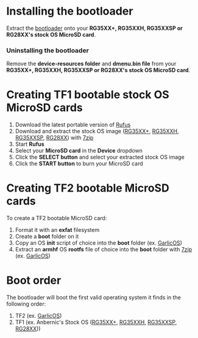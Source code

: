 # Installing the bootloader
Extract the [bootloader](https://github.com/GarlicOS/bootloader_anbernic_rg35xxplus/archive/refs/heads/master.zip) onto your **RG35XX+, RG35XXH, RG35XXSP or RG28XX's stock OS MicroSD card**.
### Uninstalling the bootloader
Remove the **device-resources folder** and **dmenu.bin file** from your **RG35XX+, RG35XXH, RG35XXSP or RG28XX's stock OS MicroSD card**.

# Creating TF1 bootable stock OS MicroSD cards
1. Download the latest portable version of [Rufus](https://github.com/pbatard/rufus/releases/latest)
2. Download and extract the stock OS image ([RG35XX+](https://win.anbernic.com/download/318.html), [RG35XXH](https://win.anbernic.com/download/360.html), [RG35XXSP](https://win.anbernic.com/download/412.html), [RG28XX](https://win.anbernic.com/download/398.html)) with [7zip](https://www.7-zip.org/download.html)
3. Start **Rufus**
4. Select your **MicroSD card** in the **Device** dropdown
5. Click the **SELECT button** and select your extracted stock OS image
6. Click the **START button** to burn your MicroSD card

# Creating TF2 bootable MicroSD cards
To create a TF2 bootable MicroSD card:
1. Format it with an **exfat** filesystem
2. Create a **boot** folder on it
3. Copy an OS **init** script of choice into the **boot** folder (ex. [GarlicOS](https://github.com/GarlicOS/init_template/raw/main/init))
4. Extract an **armhf** OS **rootfs** file of choice into the **boot** folder with [7zip](https://www.7-zip.org/download.html) (ex. [GarlicOS](https://github.com/GarlicOS/buildroot/releases/latest))

# Boot order
The bootloader will boot the first valid operating system it finds in the following order:
1. TF2 (ex. [GarlicOS](https://github.com/GarlicOS/buildroot/releases/latest))
2. TF1 (ex. Anbernic's Stock OS ([RG35XX+](https://win.anbernic.com/download/318.html), [RG35XXH](https://win.anbernic.com/download/360.html), [RG35XXSP](https://win.anbernic.com/download/412.html), [RG28XX](https://win.anbernic.com/download/398.html)))
